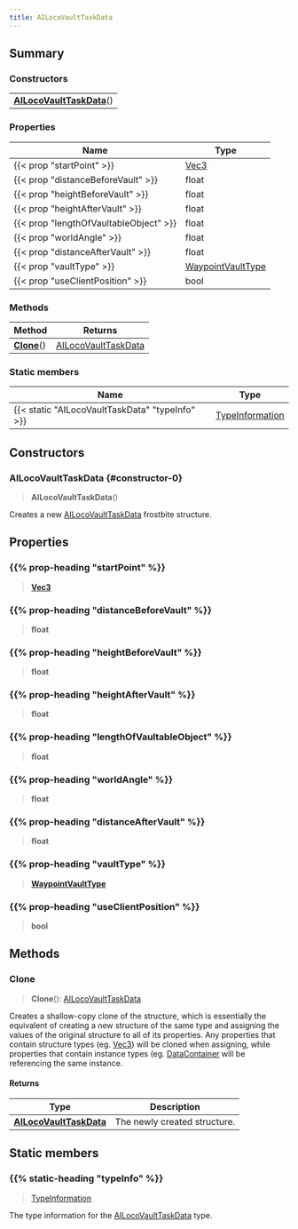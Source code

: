 ```yaml
---
title: AILocoVaultTaskData
---
```



## Summary
### Constructors
| |
| ----------- |
| **[AILocoVaultTaskData](#constructor-0)**() |

### Properties
| Name | Type |
| ---- | ---- |
| {{< prop "startPoint" >}} | [Vec3](/vext/ref/shared/class/vec3) |
| {{< prop "distanceBeforeVault" >}} | float |
| {{< prop "heightBeforeVault" >}} | float |
| {{< prop "heightAfterVault" >}} | float |
| {{< prop "lengthOfVaultableObject" >}} | float |
| {{< prop "worldAngle" >}} | float |
| {{< prop "distanceAfterVault" >}} | float |
| {{< prop "vaultType" >}} | [WaypointVaultType](/vext/ref/fb/waypointvaulttype) |
| {{< prop "useClientPosition" >}} | bool |

### Methods
| Method | Returns |
| ------ | ---- |
| **[Clone](#clone)**() | [AILocoVaultTaskData](/vext/ref/fb/ailocovaulttaskdata) |

### Static members
| Name | Type |
| ---- | ---- |
| {{< static "AILocoVaultTaskData" "typeInfo" >}} | [TypeInformation](/vext/ref/shared/class/typeinformation) |

## Constructors
### AILocoVaultTaskData {#constructor-0}
> **AILocoVaultTaskData**()

Creates a new [AILocoVaultTaskData](/vext/ref/fb/ailocovaulttaskdata) frostbite structure.

## Properties
### {{% prop-heading "startPoint" %}}
> **[Vec3](/vext/ref/shared/class/vec3)**

### {{% prop-heading "distanceBeforeVault" %}}
> **float**

### {{% prop-heading "heightBeforeVault" %}}
> **float**

### {{% prop-heading "heightAfterVault" %}}
> **float**

### {{% prop-heading "lengthOfVaultableObject" %}}
> **float**

### {{% prop-heading "worldAngle" %}}
> **float**

### {{% prop-heading "distanceAfterVault" %}}
> **float**

### {{% prop-heading "vaultType" %}}
> **[WaypointVaultType](/vext/ref/fb/waypointvaulttype)**

### {{% prop-heading "useClientPosition" %}}
> **bool**

## Methods
### Clone
> **Clone**(): [AILocoVaultTaskData](/vext/ref/fb/ailocovaulttaskdata)

Creates a shallow-copy clone of the structure, which is essentially the equivalent of creating a new structure of the same type and assigning the values of the original structure to all of its properties. Any properties that contain structure types (eg. [Vec3](/vext/ref/shared/class/vec3)) will be cloned when assigning, while properties that contain instance types (eg. [DataContainer](/vext/ref/shared/class/datacontainer) will be referencing the same instance.

#### Returns
| Type | Description |
| ---- | ----------- |
| **[AILocoVaultTaskData](/vext/ref/fb/ailocovaulttaskdata)** | The newly created structure. |

## Static members
### {{% static-heading "typeInfo" %}}
> [TypeInformation](/vext/ref/shared/class/typeinformation)

The type information for the [AILocoVaultTaskData](/vext/ref/fb/ailocovaulttaskdata) type.

